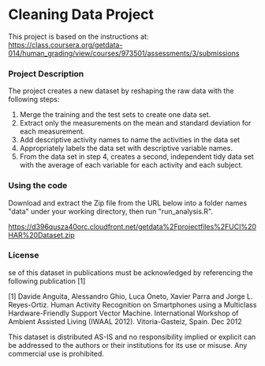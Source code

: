 # Cleaning Data Project
This project is based on the instructions at:
https://class.coursera.org/getdata-014/human_grading/view/courses/973501/assessments/3/submissions

### Project Description
The project creates a new dataset by reshaping the raw data with the following steps:
1. Merge the training and the test sets to create one data set.
2. Extract only the measurements on the mean and standard deviation for each measurement. 
3. Add descriptive activity names to name the activities in the data set
4. Appropriately labels the data set with descriptive variable names. 
5. From the data set in step 4, creates a second, independent tidy data set with the average of each variable for each activity and each subject.

### Using the code
Download and extract the Zip file from the URL below into a folder names "data" under your working directory, then run "run_analysis.R".

https://d396qusza40orc.cloudfront.net/getdata%2Fprojectfiles%2FUCI%20HAR%20Dataset.zip

### License
se of this dataset in publications must be acknowledged by referencing the following publication [1] 

[1] Davide Anguita, Alessandro Ghio, Luca Oneto, Xavier Parra and Jorge L. Reyes-Ortiz. Human Activity Recognition on Smartphones using a Multiclass Hardware-Friendly Support Vector Machine. International Workshop of Ambient Assisted Living (IWAAL 2012). Vitoria-Gasteiz, Spain. Dec 2012

This dataset is distributed AS-IS and no responsibility implied or explicit can be addressed to the authors or their institutions for its use or misuse. Any commercial use is prohibited.